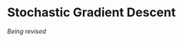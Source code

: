 # Stochastic Gradient Descent

*Being revised*
<!--

## Batch Gradient Descent

## Stochastic Gradient Descent

## Mini-Batch Stochastic Gradient Descent

- SGD
- Mini-Batch Stochastic Gradient Descent -->

<!-- Automatic Differentiation -->
